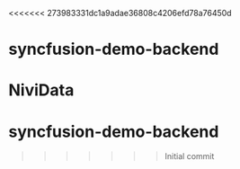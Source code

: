 <<<<<<< 273983331dc1a9adae36808c4206efd78a76450d
# syncfusion-demo-backend
NiviData
=======
# syncfusion-demo-backend
>>>>>>> Initial commit
